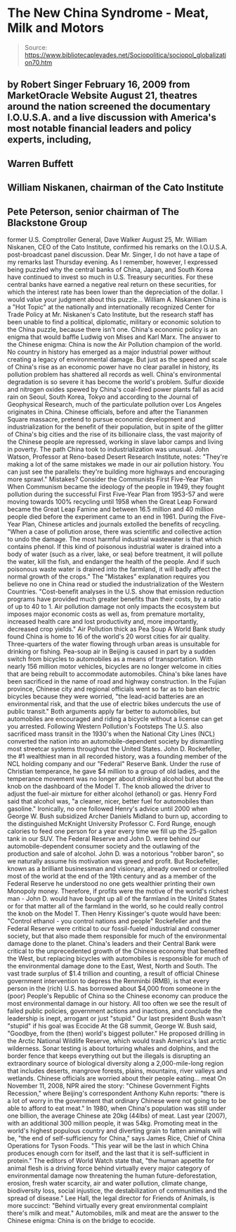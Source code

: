 # The New China Syndrome - Meat, Milk and Motors

> Source: https://www.bibliotecapleyades.net/Sociopolitica/sociopol_globalization70.htm

by Robert Singer
February 16, 2009
from
MarketOracle Website
August 21, theatres around the nation screened
the documentary
I.O.U.S.A. and
a live discussion with America's most notable financial leaders and policy
experts, including,
-
Warren Buffett
-
William Niskanen, chairman of the Cato
Institute
-
Pete Peterson, senior chairman of The
Blackstone Group
-
former U.S. Comptroller General, Dave
Walker
August 25, Mr. William Niskanen, CEO
of the Cato Institute, confirmed his remarks on the I.O.U.S.A.
post-broadcast panel discussion.
Dear Mr. Singer,
I do not have a tape of my remarks last Thursday evening.
As I remember, however, I expressed being
puzzled why the central banks of China, Japan, and South Korea have
continued to invest so much in U.S. Treasury securities. For these
central banks have earned a negative real return on these securities,
for which the interest rate has been lower than the depreciation of the
dollar.
I would value your judgment about this puzzle...
William A. Niskanen
China is a "Hot Topic" at the nationally and
internationally recognized Center for Trade Policy at Mr. Niskanen's Cato
Institute, but the research staff has been unable to find a political,
diplomatic, military or economic solution to the China puzzle, because there
isn't one.
China's economic policy is an enigma that would baffle Ludwig von Mises
and Karl Marx.
The answer to the Chinese enigma: China is
now the Air Pollution champion of the world.
No country in history has emerged as a major industrial power without
creating a legacy of environmental damage. But just as the speed and scale
of China's rise as an economic power have no clear parallel in history, its
pollution problem has shattered all records as well.
China's environmental degradation is so severe it has become the world's
problem. Sulfur dioxide and nitrogen oxides spewed by China's coal-fired
power plants fall as acid rain on Seoul, South Korea, Tokyo and according to
the Journal of Geophysical Research, much of the particulate pollution over
Los Angeles originates in China.
Chinese officials, before and after the Tiananmen Square massacre, pretend
to pursue economic development and industrialization for the benefit of
their population, but in spite of the glitter of China's big cities and the
rise of its billionaire class, the vast majority of the Chinese people are
repressed, working in slave labor camps and living in poverty.
The path China took to industrialization was unusual.
John Watson, Professor
at Reno-based Desert Research Institute, notes:
"They're making a lot of the same mistakes
we made in our air pollution history. You can just see the parallels:
they're building more highways and encouraging more sprawl."
Mistakes? Consider the
Communists First Five-Year Plan
When Communism became the ideology of the people in 1949, they fought
pollution during the successful First Five-Year Plan from 1953-57 and were
moving towards 100% recycling until 1958 when the Great Leap Forward became
the Great Leap Famine and between 16.5 million and 40 million people died
before the experiment came to an end in 1961.
During the Five-Year Plan, Chinese articles and journals extolled the
benefits of recycling.
"When a case of pollution arose, there was
scientific and collective action to undo the damage. The most harmful
industrial wastewater is that which contains phenol. If this kind of
poisonous industrial water is drained into a body of water (such as a
river, lake, or sea) before treatment, it will pollute the water, kill
the fish, and endanger the health of the people. And if such poisonous
waste water is drained into the farmland, it will badly affect the
normal growth of the crops."
The "Mistakes" explanation requires you believe
no one in China read or studied the industrialization of the Western
Countries.
"Cost-benefit analyses in the U.S. show that
emission reduction programs have provided much greater benefits than
their costs, by a ratio of up to 40 to 1. Air pollution damage not only
impacts the ecosystem but imposes major economic costs as well as, from
premature mortality, increased health care and lost productivity and,
more importantly, decreased crop yields."
Air Pollution thick as
Pea Soup
A World Bank study found China is home to 16 of the world's 20 worst cities
for air quality. Three-quarters of the water flowing through urban areas is
unsuitable for drinking or fishing.
Pea-soup air in Beijing is caused in part by a sudden switch from bicycles
to automobiles as a means of transportation. With nearly 156 million motor
vehicles, bicycles are no longer welcome in cities that are being rebuilt to
accommodate automobiles.
China's bike lanes have been sacrificed in the name of road and highway
construction.
In the Fujian province, Chinese city and regional officials
went so far as to ban electric bicycles because they were worried,
"the lead-acid batteries are an
environmental risk, and that the use of electric bikes undercuts the use
of public transit."
Both arguments apply far better to automobiles,
but automobiles are encouraged and riding a bicycle without a license can
get you arrested.
Following Western Pollution's Footsteps The U.S. also sacrificed mass
transit in the 1930's when the National City Lines (NCL) converted the
nation into an automobile-dependent society by dismantling most streetcar
systems throughout the United States.
John D. Rockefeller, the #1 wealthiest
man in all recorded history, was a founding member of the NCL holding
company and our "Federal"
Reserve Bank.
Under the ruse of Christian temperance, he gave $4
million to a group of old ladies, and the temperance movement was no longer
about drinking alcohol but about the knob on the dashboard of the Model T.
The knob allowed the driver to adjust the fuel-air mixture for either
alcohol (ethanol) or gas.
Henry Ford said that alcohol was,
"a cleaner, nicer, better fuel for
automobiles than gasoline."
Ironically, no one followed Henry's advice until
2000 when
George W. Bush subsidized Archer
Daniels Midland to burn up, according to the distinguished McKnight
University Professor C. Ford Runge, enough calories to feed one
person for a year every time we fill up the 25-gallon tank in our SUV.
The Federal Reserve and John D. were behind our automobile-dependent
consumer society and the outlawing of the production and sale of alcohol.
John D. was a notorious "robber baron", so we naturally assume his
motivation was greed and profit.
But Rockefeller, known as a brilliant businessman and visionary, already
owned or controlled most of the world at the end of the 19th century and as
a member of the Federal Reserve he understood no one gets wealthier printing
their own Monopoly money.
Therefore, if profits were the motive of the world's richest man - John D.
would have bought up all of the farmland in the United States or for that
matter all of the farmland in the world, so he could really control the knob
on the Model T.
Then Henry Kissinger's quote would have been:
"Control ethanol - you control nations and
people"
Rockefeller and the Federal Reserve were
critical to our fossil-fueled industrial and consumer society, but that also
made them responsible for much of the environmental damage done to the
planet.
China's leaders and their Central Bank were critical to the unprecedented
growth of the Chinese economy that benefited the West, but replacing
bicycles with automobiles is responsible for much of the environmental
damage done to the East, West, North and South.
The vast trade surplus of $1.4 trillion and counting, a result of official
Chinese government intervention to depress
the Renminbi (RMB), is that every
person in the (rich) U.S. has borrowed about $4,000 from someone in the
(poor) People's Republic of China so the Chinese economy can produce the
most environmental damage in our history.
All too often we see the result of failed public policies, government
actions and inactions, and conclude the leadership is inept, arrogant or
just "stupid."
Our last president Bush
wasn't "stupid" if his goal was Ecocide
At the G8 summit, George W. Bush said,
"Goodbye, from the (then) world's biggest
polluter."
He proposed drilling in the Arctic National
Wildlife Reserve, which would trash America's last arctic wilderness.
Sonar testing is about torturing whales and
dolphins, and the border fence that keeps everything out but the illegals is
disrupting an extraordinary source of biological diversity along a
2,000-mile-long region that includes deserts, mangrove forests, plains,
mountains, river valleys and wetlands.
Chinese officials are
worried about their people eating... meat
On November 11, 2008, NPR aired the story:
"Chinese Government Fights Recession," where
Beijing's correspondent Anthony Kuhn reports: "there is a lot of worry
in the government that ordinary Chinese were not going to be able to
afford to eat meat."
In 1980, when China's population was still under
one billion, the average Chinese ate 20kg (44lbs) of meat. Last year (2007),
with an additional 300 million people, it was 54kg.
Promoting meat in the world's highest populous country and diverting grain
to fatten animals will be,
"the end of self-sufficiency for China,"
says James Rice, Chief of China Operations for Tyson Foods. "This year
will be the last in which China produces enough corn for itself, and the
last that it is self-sufficient in protein."
The editors of World Watch state that,
"the human appetite for animal flesh is a
driving force behind virtually every major category of environmental
damage now threatening the human future-deforestation, erosion, fresh
water scarcity, air and water pollution, climate change, biodiversity
loss, social injustice, the destabilization of communities and the
spread of disease."
Lee Hall, the legal director for
Friends of Animals, is more succinct:
"Behind virtually every great environmental
complaint there's milk and meat."
Automobiles, milk and meat are the answer to the
Chinese enigma:
China is on the bridge to ecocide.
